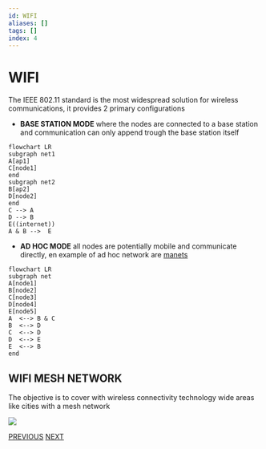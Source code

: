 ```yaml
---
id: WIFI
aliases: []
tags: []
index: 4
---
```


# WIFI

The IEEE 802.11 standard is the most widespread solution for wireless communications, it provides 2 primary configurations

- **BASE STATION MODE** where the nodes are connected to a base station and communication can only append trough the base station itself

```mermaid
flowchart LR
subgraph net1
A[ap1]
C[node1]
end
subgraph net2
B[ap2]
D[node2]
end
C --> A
D --> B
E((internet))
A & B -->  E
```

- **AD HOC MODE** all nodes are potentially mobile and communicate directly, en example of ad hoc network are [manets](MANETS.canvas)

```mermaid
flowchart LR
subgraph net
A[node1]
B[node2]
C[node3]
D[node4]
E[node5]
A  <--> B & C
B  <--> D
C  <--> D
D  <--> E
E  <--> B
end
```

## WIFI MESH NETWORK

The objective is to cover with wireless connectivity technology wide areas like cities with a mesh network

![](mobile_systems/Pasted%20image%2020240604192831.png)

[PREVIOUS](pages/wireless/CSMA.md) [NEXT](mobile_systems/wireless/WIMAX.md)
